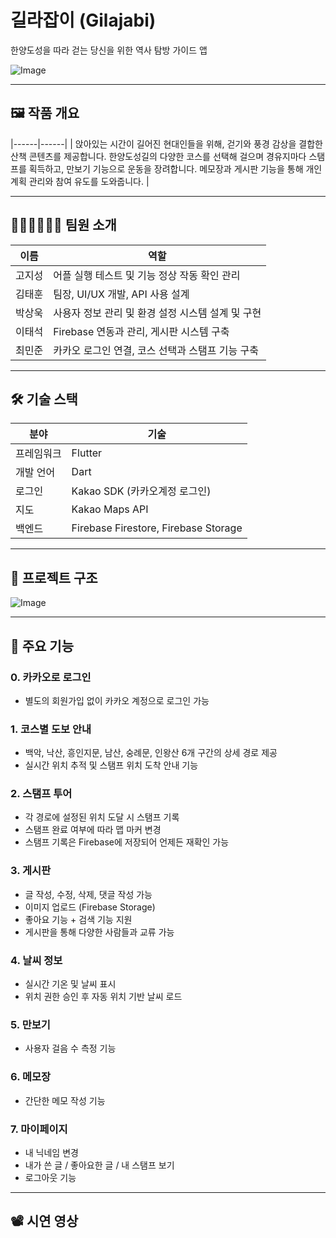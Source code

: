 # 길라잡이 (Gilajabi)

한양도성을 따라 걷는 당신을 위한 역사 탐방 가이드 앱

![Image](https://github.com/user-attachments/assets/f2b9db9e-1a74-4085-a1de-f0acd2ed9d24)

---

## 🖼️ 작품 개요
|------|------|
| 앉아있는 시간이 길어진 현대인들을 위해, 걷기와 풍경 감상을 결합한 산책 콘텐츠를 제공합니다. 한양도성길의 다양한 코스를 선택해 걸으며 경유지마다 스탬프를 획득하고, 만보기 기능으로 운동을 장려합니다. 메모장과 게시판 기능을 통해 개인 계획 관리와 참여 유도를 도와줍니다. |

---

## 🧑🏼‍🧒🏻‍🧒🏼 팀원 소개

| 이름 | 역할 |
|------|------|
| 고지성 | 어플 실행 테스트 및 기능 정상 작동 확인 관리 |
| 김태훈 | 팀장, UI/UX 개발, API 사용 설계 |
| 박상욱 | 사용자 정보 관리 및 환경 설정 시스템 설계 및 구현 |
| 이태석 | Firebase 연동과 관리, 게시판 시스템 구축 |
| 최민준 | 카카오 로그인 연결, 코스 선택과 스탬프 기능 구축 |

---

## 🛠 기술 스택

| 분야 | 기술 |
|------|------|
| 프레임워크 | Flutter |
| 개발 언어 | Dart |
| 로그인 | Kakao SDK (카카오계정 로그인) |
| 지도 | Kakao Maps API |
| 백엔드 | Firebase Firestore, Firebase Storage |

---

## 📂 프로젝트 구조

![Image](https://github.com/user-attachments/assets/1f932dc7-3e86-4226-9f28-eb58bb08d956)

---

## 📱 주요 기능

### 0. 카카오로 로그인
- 별도의 회원가입 없이 카카오 계정으로 로그인 가능

### 1. 코스별 도보 안내
- 백악, 낙산, 흥인지문, 남산, 숭례문, 인왕산 6개 구간의 상세 경로 제공
- 실시간 위치 추적 및 스탬프 위치 도착 안내 기능

### 2. 스탬프 투어
- 각 경로에 설정된 위치 도달 시 스탬프 기록
- 스탬프 완료 여부에 따라 맵 마커 변경
- 스탬프 기록은 Firebase에 저장되어 언제든 재확인 가능

### 3. 게시판
- 글 작성, 수정, 삭제, 댓글 작성 가능
- 이미지 업로드 (Firebase Storage)
- 좋아요 기능 + 검색 기능 지원
- 게시판을 통해 다양한 사람들과 교류 가능

### 4. 날씨 정보
- 실시간 기온 및 날씨 표시
- 위치 권한 승인 후 자동 위치 기반 날씨 로드

### 5. 만보기
- 사용자 걸음 수 측정 기능

### 6. 메모장
- 간단한 메모 작성 기능

### 7. 마이페이지
- 내 닉네임 변경
- 내가 쓴 글 / 좋아요한 글 / 내 스탬프 보기
- 로그아웃 기능

---

## 📽️ 시연 영상
